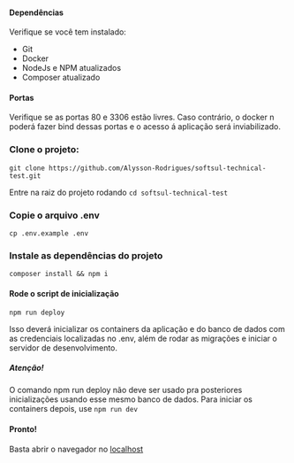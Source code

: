 #### Dependências

Verifique se você tem instalado:

-   Git
-   Docker
-   NodeJs e NPM atualizados
-   Composer atualizado

#### Portas

Verifique se as portas 80 e 3306 estão livres. Caso contrário, o docker n poderá fazer bind dessas portas e o acesso á aplicação será inviabilizado.

### Clone o projeto:

```
git clone https://github.com/Alysson-Rodrigues/softsul-technical-test.git
```

Entre na raiz do projeto rodando `cd softsul-technical-test`

### Copie o arquivo .env

```
cp .env.example .env
```

### Instale as dependências do projeto

```
composer install && npm i
```

#### Rode o script de inicialização

```
npm run deploy
```

Isso deverá inicializar os containers da aplicação e do banco de dados com as credenciais localizadas no .env, além de rodar as migrações e iniciar o servidor de desenvolvimento.

##### Atenção!

O comando npm run deploy não deve ser usado pra posteriores inicializações usando esse mesmo banco de dados. Para iniciar os containers depois, use `npm run dev`

#### Pronto!

Basta abrir o navegador no [localhost](http://localhost/)
